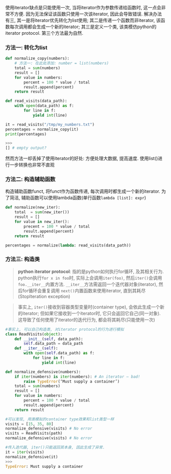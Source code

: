 使用iterator缺点是只能使用一次, 当将iterator作为参数传递给函数时, 这一点会非常不方便. 因为无法保证该函数只使用一次该iterator, 因此会导致错误.
解决办法有三, 其一是将iterator优先转化为list使用; 其二是传递一个函数而非iterator, 该函数每次调用都会生成一个新的iterator; 其三是定义一个类, 该类模仿python的iterator protocol. 第三个方法最为自然.

### 方法一: 转化为list

```python
def normalize_copy(numbers):
	# 方法一: 在此处添加: number = list(numbers)
	total = sum(numbers)
	result = []
	for value in numbers:
		percent = 100 * value / total
		result.append(percent)
	return result

def read_visits(data_path):
	with open(data_path) as f:
		for line in f:
			yield int(line)

it = read_visits("/tmp/my_numbers.txt")
percentages = normalize_copy(it)
print(percentages)

>>>
[] # empty output? 
```

然而方法一却丢掉了使用iterator的好处: 方便处理大数据, 提高速度. 使用list()进行一步转换也非常不直观

### 方法二: 构造辅助函数

构造辅助函数funct, 将funct作为函数传递, 每次调用时都生成一个新的iterator. 
为了简洁, 辅助函数可以使用lambda函数(单行函数`lambda [list]: expr`)
```python
def normalize(new_iter):
	total  = sum(new_iter())
	result = []
	for value in new_iter(): 
		precent = 100 * value / total
		result.append(percent)
	return result

percentages = normalize(lambda: read_visits(data_path))
```

### 方法三: 构造类
> **python iterator protocol**:
> 指的是python如何执行for循环, 及其相关行为. 
> python执行`for x in foo`时, 实际上会调用`iter(foo)`, 然后`iter()`会调用`foo.__iter__`内置方法. `__iter__`方法需返回一个迭代器对象(iterator), 然后for循环会重复调用 `next()`内置函数来使用iterator, 直到其耗尽(StopIteration exception)

> 事实上, `iter()`接收到容器类型变量时(container type), 会依此生成一个新的iterator; 但如果它接收到一个iterator时, 它只会返回它自己(同一对象). 这导致了任何使用了iterator的迭代行为, 都会将其耗尽(只能使用一次)

```python
#事实上, 可以自己构造类, 对iterator protocol的行为进行模拟
class ReadVisits(object):
	def __init__(self, data_path):
		self.data_path = data_path
	def __iter__(self):
		with open(self.data_path) as f:
			for line in f:
				yield int(line)
```

```python
def normalize_defensive(numbers):
	if iter(numbers) is iter(numbers): # An iterator — bad!
		raise TypeError(‘Must supply a container’)
	total = sum(numbers)
	result = []
	for value in numbers:
		percent = 100 * value / total
		result.append(percent)
	return result

#可以发现, 用类模拟的container type效果和list类型一样
visits = [15, 35, 80]
normalize_defensive(visits) # No error
visits = ReadVisits(path)
normalize_defensive(visits) # No error

#传入迭代器, iter()只能返回其本身, 因此生成了异常.
it = iter(visits)
normalize_defensive(it)
>>>
TypeError: Must supply a container
```

